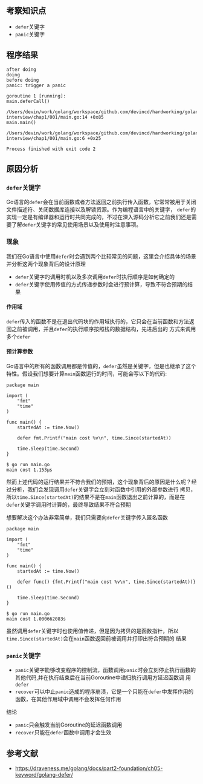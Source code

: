 ## 考察知识点
- `defer`关键字
- `panic`关键字

## 程序结果
```
after doing
doing
before doing
panic: trigger a panic

goroutine 1 [running]:
main.deferCall()
        /Users/devin/work/golang/workspace/github.com/devincd/hardworking/golang-interview/chap1/001/main.go:14 +0x85
main.main()
        /Users/devin/work/golang/workspace/github.com/devincd/hardworking/golang-interview/chap1/001/main.go:6 +0x25

Process finished with exit code 2

```

## 原因分析
### `defer`关键字
Go语言的`defer`会在当前函数或者方法返回之前执行传入函数，它常常被用于关闭文件描述符、关闭数据库连接以及解锁资源。作为编程语言中的关键字，
`defer`的实现一定是有编译器和运行时共同完成的，不过在深入源码分析它之前我们还是需要了解`defer`关键字的常见使用场景以及使用时注意事项。

### 现象
我们在Go语言中使用`defer`时会遇到两个比较常见的问题，这里会介绍具体的场景并分析这两个现象背后的设计原理
- `defer`关键字的调用时机以及多次调用`defer`时执行顺序是如何确定的
- `defer`关键字使用传值的方式传递参数时会进行预计算，导致不符合预期的结果

#### 作用域
`defer`传入的函数不是在退出代码块的作用域执行的，它只会在当前函数和方法返回之前被调用，并且`defer`的执行顺序按照栈的数据结构，先进后出的
方式来调用多个`defer`

#### 预计算参数
Go语言中的所有的函数调用都是传值的，`defer`虽然是关键字，但是也继承了这个特性。假设我们想要计算`main`函数运行的时间，可能会写以下的代码:
```
package main

import (
	"fmt"
	"time"
)

func main() {
	startedAt := time.Now()

	defer fmt.Printf("main cost %v\n", time.Since(startedAt))

	time.Sleep(time.Second)
}

$ go run main.go
main cost 1.153µs
```
然而上述代码的运行结果并不符合我们的预期，这个现象背后的原因是什么呢？经过分析，我们会发现调用`defer`关键字会立刻对函数中引用的外部参数进行
拷贝，所以`time.Since(startedAt)`的结果不是在`main`函数退出之前计算的，而是在`defer`关键字调用时计算的，最终导致结果不符合预期

想要解决这个办法非常简单，我们只需要向`defer`关键字传入匿名函数
```
package main

import (
	"fmt"
	"time"
)

func main() {
	startedAt := time.Now()

	defer func() {fmt.Printf("main cost %v\n", time.Since(startedAt))}()

	time.Sleep(time.Second)
}

$ go run main.go
main cost 1.000662083s
```
虽然调用`defer`关键字时也使用值传递，但是因为拷贝的是函数指针，所以`time.Since(startedAt)`会在`main`函数返回前被调用并打印出符合预期的
结果


### `panic`关键字
- `panic`关键字能够改变程序的控制流，函数调用`panic`时会立刻停止执行函数的其他代码,并在执行结束后在当前Goroutine中递归执行调用方延迟函数调
用`defer`
- `recover`可以中止`panic`造成的程序崩溃，它是一个只能在`defer`中发挥作用的函数，在其他作用域中调用不会发挥任何作用

结论
- `panic`只会触发当前Goroutine的延迟函数调用
- `recover`只能在`defer`函数中调用才会生效


## 参考文献
- https://draveness.me/golang/docs/part2-foundation/ch05-keyword/golang-defer/